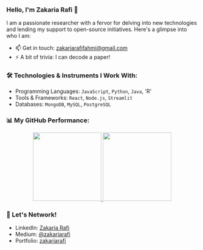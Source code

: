 ### Hello, I'm Zakaria Rafi 👋

I am a passionate researcher with a fervor for delving into new technologies and lending my support to open-source initiatives. Here's a glimpse into who I am:

- 📫 Get in touch: [zakariarafifahmi@gmail.com](mailto:zakariarafifahmi@gmail.com)
- ⚡ A bit of trivia: I can decode a paper!

### 🛠️ Technologies & Instruments I Work With:

- Programming Languages: `JavaScript`, `Python`, `Java`, 'R'
- Tools & Frameworks: `React`, `Node.js`, `Streamlit`
- Databases: `MongoDB`, `MySQL`, `PostgreSQL`

### 📊 My GitHub Performance:

<p align="center">
<a href="https://github.com/zakariarafi">
  <img height="180em" src="https://github-readme-stats-eight-theta.vercel.app/api?username=zakariarafi&show_icons=true&theme=algolia&include_all_commits=true&count_private=true"/>
  <img height="180em" src="https://github-readme-stats-eight-theta.vercel.app/api/top-langs/?username=zakariarafi&layout=compact&theme=algolia"/>
</a>
</p>

### 📣 Let's Network!
- LinkedIn: [Zakaria Rafi](https://www.linkedin.com/in/zakariarafi)
- Medium: [@zakariarafi](https://medium.com/@zakariarafifahmi)
- Portfolio: [zakariarafi](https://zakariarafi.me)
